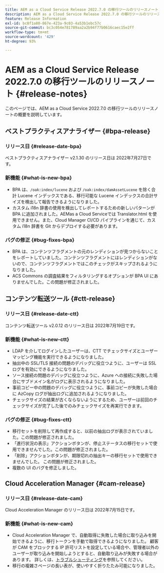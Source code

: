 ```yaml
---
title: AEM as a Cloud Service Release 2022.7.0 の移行ツールのリリースノート
description: AEM as a Cloud Service Release 2022.7.0 の移行ツールのリリースノート
feature: Release Information
exl-id: bc8f1a80-867e-423a-9c03-4a53b1ebc57c
source-git-commit: bc3c054e781789aa2a2b94f77b0616caec15e2ff
workflow-type: tm+mt
source-wordcount: '429'
ht-degree: 93%

---
```


# AEM as a Cloud Service Release 2022.7.0 の移行ツールのリリースノート {#release-notes}

このページでは、AEM as a Cloud Service 2022.7.0 の移行ツールのリリースノートの概要を説明しています。

## ベストプラクティスアナライザー {#bpa-release}

### リリース日 {#release-date-bpa}

ベストプラクティスアナライザー v2.1.30 のリリース日は 2022年7月27日です。

### 新機能 {#what-is-new-bpa}

* BPA は、`/oak:index/lucene` および `/oak:index/damAssetLucene` を除く合計 Lucene インデックスである、移行可能な Lucene インデックスの合計サイズを検出して報告できるようになりました。
* カスタム i18n 辞書の使用を検出してレポートするための新しいパターンが BPA に追加されました。AEMas a Cloud Serviceでは Translator.html を使用できません。また、Cloud Manager CI/CD パイプラインを通じて、カスタム i18n 辞書を Git からデプロイする必要があります。

### バグの修正 {#bug-fixes-bpa}

* BPA は、コンテンツフラグメントの元のレンディションが見つからないことをレポートしていました。コンテンツフラグメントにはレンディションがないので、コンテンツフラグメントではこのチェックがスキップされるようになりました。
* ACS Commons の調査結果をフィルタリングするオプションが BPA UI にありませんでした。この問題が修正されました。

## コンテンツ転送ツール {#ctt-release}

### リリース日 {#release-date-ctt}

コンテンツ転送ツール v2.0.12 のリリース日は 2022年7月19日です。

### 新機能 {#what-is-new-ctt}

* LDAP を介してログインしたユーザーは、CTT でチェックサイズとユーザーマッピング機能を実行できるようになりました。
* 抽出中の SSL/TLS 接続の問題のデバッグに役立つように、ユーザーは SSL ログを有効にできるようになりました。
* ソース接続の問題のデバッグに役立つように、Azure への接続に失敗した場合にサブドメイン名がログに表示されるようになりました。
* 事前コピー中の問題のデバッグに役立つように、事前コピーが失敗した場合に AzCopy ログが抽出ログに追加されるようになりました。
* チェックサイズの結果が古くならないようにするため、ユーザーは前回のチェックサイズが完了した後でのみチェックサイズを再実行できます。

### バグの修正 {#bug-fixes-ctt}

* 移行セットを削除して再作成すると、以前の抽出ログが表示されていました。この問題が修正されました。
* 「進行状況の表示」アクションボタンが、停止ステータスの移行セットで使用できませんでした。この問題が修正されました。
* 「削除」アクションボタンが、期限切れの抽出キーの移行セットで使用できませんでした。 この問題が修正されました。
* 複数の UI のバグを修正しました。

## Cloud Acceleration Manager {#cam-release}

### リリース日 {#release-date-cam}

Cloud Acceleration Manager のリリース日は 2022年7月15日です。

### 新機能 {#what-is-new-cam}

* Cloud Acceleration Manager で、自動取得に失敗した場合に取り込みを開始できるように、移行トークンを手動で取得できるようになりました。 顧客が CAM をブロックする IP 許可リストを設定している場合や、管理者以外のユーザーが取り込みを開始しようとすると、自動取り込みが失敗する場合があります。 詳しくは、[トラブルシューティング](/help/journey-migration/content-transfer-tool/using-content-transfer-tool/ingesting-content.md#troubleshooting)を参照してください。
* 移行の複雑さページの長い表が、使いやすく折りたたみ可能になりました。
